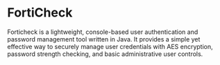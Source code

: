 # FortiCheck
Forticheck is a lightweight, console-based user authentication and password management tool written in Java. It provides a simple yet effective way to securely manage user credentials with AES encryption, password strength checking, and basic administrative user controls.
